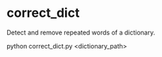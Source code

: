 # correct_dict
Detect and remove repeated words of a dictionary.

python correct_dict.py <dictionary_path>
